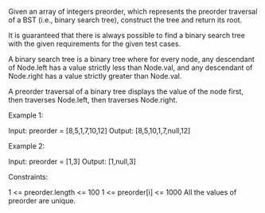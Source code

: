 Given an array of integers preorder, which represents the preorder traversal
of a BST (i.e., binary search tree), construct the tree and return its root.

It is guaranteed that there is always possible to find a binary search tree
with the given requirements for the given test cases.

A binary search tree is a binary tree where for every node, any descendant of
Node.left has a value strictly less than Node.val, and any descendant of
Node.right has a value strictly greater than Node.val.

A preorder traversal of a binary tree displays the value of the node first,
then traverses Node.left, then traverses Node.right.


Example 1:


Input: preorder = [8,5,1,7,10,12]
Output: [8,5,10,1,7,null,12]


Example 2:


Input: preorder = [1,3]
Output: [1,null,3]



Constraints:


1 <= preorder.length <= 100
1 <= preorder[i] <= 1000
All the values of preorder are unique.




